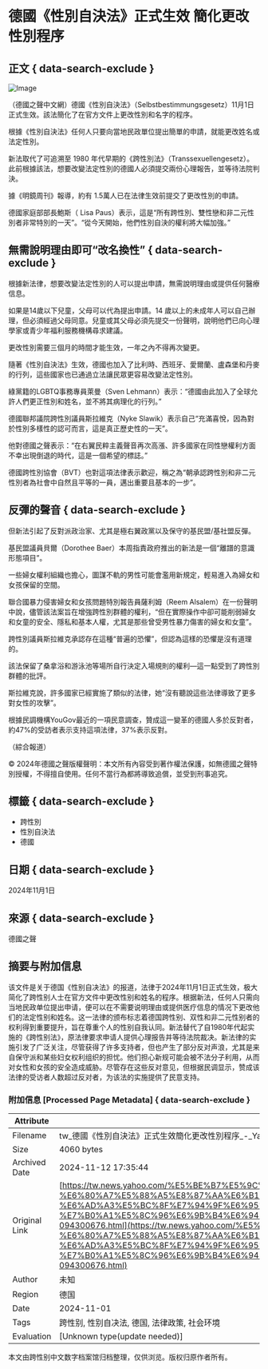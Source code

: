 # 德國《性別自決法》正式生效 簡化更改性別程序

## 正文 { data-search-exclude }


![Image](https://s.yimg.com/ny/api/res/1.2/hGTDw2VA2YVclid70S9T8g--/YXBwaWQ9aGlnaGxhbmRlcjt3PTk2MDtoPTU0MDtjZj13ZWJw/https://media.zenfs.com/ko/www_dw_com_641/ef22f1a864fe341f6c139cf8eca7abd1)

（德國之聲中文網）德國《性別自決法》（Selbstbestimmungsgesetz）11月1日正式生效。該法簡化了在官方文件上更改性別和名字的程序。

根據《性別自決法》任何人只要向當地民政單位提出簡單的申請，就能更改姓名或法定性別。

新法取代了可追溯至 1980 年代早期的《跨性別法》（Transsexuellengesetz）。此前根據該法，想要改變法定性別的德國人必須提交兩份心理報告，並等待法院判決。

據《明鏡周刊》報導，約有 1.5萬人已在法律生效前提交了更改性別的申請。

德國家庭部部長鮑斯（ Lisa Paus）表示，這是“所有跨性別、雙性戀和非二元性別者非常特別的一天”。“從今天開始，他們性別自決的權利將大幅加強。”

## 無需說明理由即可“改名換性” { data-search-exclude }

根據新法律，想要改變法定性別的人可以提出申請，無需說明理由或提供任何醫療信息。

如果是14歲以下兒童，父母可以代為提出申請。14 歲以上的未成年人可以自己辦理，但必須經過父母同意。兒童或其父母必須先提交一份聲明，說明他們已向心理學家或青少年福利服務機構尋求建議。

更改性別需要三個月的時間才能生效，一年之內不得再次變更。

隨著《性別自決法》生效，德國也加入了比利時、西班牙、愛爾蘭、盧森堡和丹麥的行列，這些國家也已通過立法讓民眾更容易改變法定性別。

綠黨籍的LGBTQ事務專員萊曼（Sven Lehmann）表示：“德國由此加入了全球允許人們更正性別和姓名，並不將其病理化的行列。”

德國聯邦議院跨性別議員斯拉維克（Nyke Slawik）表示自己“充滿喜悅，因為對於性別多樣性的認可而言，這是真正歷史性的一天”。

他對德國之聲表示：“在右翼民粹主義聲音再次高漲、許多國家在同性戀權利方面不幸出現倒退的時代，這是一個希望的標誌。”

德國跨性別協會（BVT）也對這項法律表示歡迎，稱之為“朝承認跨性別和非二元性別者為社會中自然且平等的一員，邁出重要且基本的一步”。

## 反彈的聲音 { data-search-exclude }

但新法引起了反對派政治家、尤其是極右翼政黨以及保守的基民盟/基社盟反彈。

基民盟議員貝爾（Dorothee Baer）本周指責政府推出的新法是一個“離譜的意識形態項目”。

一些婦女權利組織也擔心，圖謀不軌的男性可能會濫用新規定，輕易進入為婦女和女孩保留的空間。

聯合國暴力侵害婦女和女孩問題特別報告員薩利姆（Reem Alsalem）在一份聲明中說，儘管該法案旨在增強跨性別群體的權利，“但在實際操作中卻可能削弱婦女和女童的安全、隱私和基本人權，尤其是那些曾受男性暴力傷害的婦女和女童”。

跨性別議員斯拉維克承認存在這種“普遍的恐懼”，但認為這樣的恐懼是沒有道理的。

該法保留了桑拿浴和游泳池等場所自行決定入場規則的權利—這一點受到了跨性別群體的批評。

斯拉維克說，許多國家已經實施了類似的法律，她“沒有聽說這些法律導致了更多對女性的攻擊”。

根據民調機構YouGov最近的一項民意調查，贊成這一變革的德國人多於反對者，約47%的受訪者表示支持這項法律，37%表示反對。

（綜合報道）

© 2024年德國之聲版權聲明：本文所有內容受到著作權法保護，如無德國之聲特別授權，不得擅自使用。任何不當行為都將導致追償，並受到刑事追究。

## 標籤 { data-search-exclude }
- 跨性別
- 性別自決法
- 德國

## 日期 { data-search-exclude }
2024年11月1日

## 來源 { data-search-exclude }
德國之聲

## 摘要与附加信息

<!-- tcd_abstract -->
该文件是关于德国《性别自决法》的报道，法律于2024年11月1日正式生效，极大简化了跨性别人士在官方文件中更改性别和姓名的程序。根据新法，任何人只需向当地民政单位提出申请，便可以在不需要说明理由或提供医疗信息的情况下更改他们的法定性别和姓名。这一法律的颁布标志着德国跨性别、双性和非二元性别者的权利得到重要提升，旨在尊重个人的性别自我认同。新法替代了自1980年代起实施的《跨性别法》，原法律要求申请人提供心理报告并等待法院裁决。新法律的实施引发了广泛关注，尽管获得了许多支持者，但也产生了部分反对声浪，尤其是来自保守派和某些妇女权利组织的担忧。他们担心新规可能会被不法分子利用，从而对女性和女孩的安全造成威胁。尽管存在这些反对意见，但根据民调显示，赞成该法律的受访者人数超过反对者，为该法的实施提供了民意支持。
<!-- tcd_abstract_end -->

### 附加信息 [Processed Page Metadata] { data-search-exclude }

| Attribute       | Value                                  |
|-----------------|----------------------------------------|
| Filename        | tw_德國《性別自決法》正式生效簡化更改性別程序_-_Yahoo奇摩新聞.md                             |
| Size            | 4060 bytes                           |
| Archived Date   | 2024-11-12 17:35:44                             |
| Original Link   | [https://tw.news.yahoo.com/%E5%BE%B7%E5%9C%8B-%E6%80%A7%E5%88%A5%E8%87%AA%E6%B1%BA%E6%B3%95-%E6%AD%A3%E5%BC%8F%E7%94%9F%E6%95%88-%E7%B0%A1%E5%8C%96%E6%9B%B4%E6%94%B9%E6%80%A7%E5%88%A5%E7%A8%8B%E5%BA%8F-094300676.html](https://tw.news.yahoo.com/%E5%BE%B7%E5%9C%8B-%E6%80%A7%E5%88%A5%E8%87%AA%E6%B1%BA%E6%B3%95-%E6%AD%A3%E5%BC%8F%E7%94%9F%E6%95%88-%E7%B0%A1%E5%8C%96%E6%9B%B4%E6%94%B9%E6%80%A7%E5%88%A5%E7%A8%8B%E5%BA%8F-094300676.html)                       |
| Author          | 未知                               |
| Region          | 德国                               |
| Date            | 2024-11-01                                 |
| Tags            | 跨性别, 性别自决法, 德国, 法律政策, 社会环境                                 |
| Evaluation            | [Unknown type(update needed)]                                 |
<!-- tcd_table_end -->

本文由跨性别中文数字档案馆归档整理，仅供浏览。版权归原作者所有。
